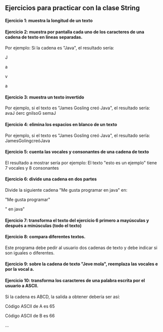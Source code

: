 ## Ejercicios para practicar con la clase String

#### Ejercicio 1: muestra la longitud de un texto

#### Ejercicio 2: muestra por pantalla cada uno de los caracteres de una cadena de texto en líneas separadas.

Por ejemplo:
Si la cadena es "Java", el resultado sería:

J

a

v

a

#### Ejercicio 3: muestra un texto invertido

Por ejemplo, si el texto es "James Gosling creó Java", el resultado sería:
avaJ óerc gnilsoG semaJ


#### Ejercicio 4: elimina los espacios en blanco de un texto

Por ejemplo, si el texto es "James Gosling creó Java", el resultado sería:
JamesGolingcreóJava

#### Ejercicio 5: cuenta las vocales y consonantes de una cadena de texto

El resultado a mostrar sería por ejemplo:
El texto "esto es un ejemplo" tiene 7 vocales y 8 consonantes

#### Ejercicio 6: divide una cadena en dos partes

Divide la siguiente cadena "Me gusta programar en java" en:

"Me gusta programar"

" en java"

#### Ejercicio 7: transforma el texto del ejercicio 6 primero a mayúsculas y después a minúsculas (todo el texto)

#### Ejercicio 8: compara diferentes textos.

Este programa debe pedir al usuario dos cadenas de texto y debe indicar si son iguales o diferentes.

#### Ejercicio 9: sobre la cadena de texto "Jeve mola", reemplaza las vocales e por la vocal a.

#### Ejercicio 10: transforma los caracteres de una palabra escrita por el usuario a ASCII.

Si la cadena es ABCD, la salida a obtener debería ser así:

Código ASCII de A es 65

Código ASCII de B es 66

...






